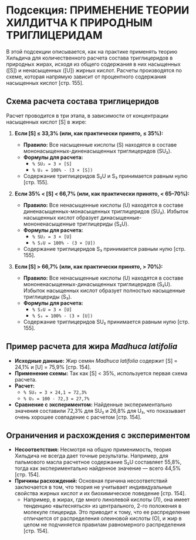 # Подсекция: ПРИМЕНЕНИЕ ТЕОРИИ ХИЛДИТЧА К ПРИРОДНЫМ ТРИГЛИЦЕРИДАМ

В этой подсекции описывается, как на практике применять теорию Хильдича для количественного расчета состава триглицеридов в природных жирах, исходя из общего содержания в них насыщенных ([S]) и ненасыщенных ([U]) жирных кислот. Расчеты производятся по схеме, которая напрямую зависит от процентного содержания насыщенных кислот [стр. 155].

## Схема расчета состава триглицеридов

Расчет проводится в три этапа, в зависимости от концентрации насыщенных кислот [S] в жире:

1.  **Если [S] ≤ 33,3% (или, как практически принято, ≤ 35%):**
    *   **Правило:** Все насыщенные кислоты (S) находятся в составе мононасыщенных-диненасыщенных триглицеридов (SU₂).
    *   **Формулы для расчета:**
        *   `% SU₂ = 3 × [S]`
        *   `% U₃ = 100% - (3 × [S])`
    *   Содержание триглицеридов S₂U и S₃ принимается равным нулю [стр. 155].

2.  **Если 35% < [S] < 66,7% (или, как практически принято, < 65–70%):**
    *   **Правило:** Все ненасыщенные кислоты (U) находятся в составе диненасыщенных-монасыщенных триглицеридов (SU₂). Избыток насыщенных кислот образует динасыщенные-мононенасыщенные триглицериды (S₂U).
    *   **Формулы для расчета:**
        *   `% SU₂ = 3 × [U]`
        *   `% S₂U = 100% - (3 × [U])`
    *   Содержание триглицеридов S₃ принимается равным нулю [стр. 155].

3.  **Если [S] > 66,7% (или, как практически принято, > 70%):**
    *   **Правило:** Все ненасыщенные кислоты (U) находятся в составе мононенасыщенных-динасыщенных триглицеридов (S₂U). Избыток насыщенных кислот образует полностью насыщенные триглицериды (S₃).
    *   **Формулы для расчета:**
        *   `% S₂U = 3 × [U]`
        *   `% S₃ = 100% - (3 × [U])`
    *   Содержание триглицеридов SU₂ принимается равным нулю [стр. 155].

## Пример расчета для жира *Madhuca latifolia*

*   **Исходные данные:** Жир семян *Madhuca latifolia* содержит [S] = 24,1% и [U] = 75,9% [стр. 154].
*   **Применение схемы:** Так как [S] < 35%, используется первая схема расчета.
*   **Расчет:**
    *   `% SU₂ = 3 × 24,1 = 72,3%`
    *   `% U₃ = 100 - 72,3 = 27,7%`
*   **Сравнение с экспериментом:** Найденные экспериментально значения составили 72,3% для SU₂ и 26,8% для U₃, что показывает очень хорошее совпадение с расчетом [стр. 154].

## Ограничения и расхождения с экспериментом

*   **Несоответствия:** Несмотря на общую применимость, теория Хильдича не всегда дает точные результаты. Например, для пальмового масла расчетное содержание S₂U составляет 55,8%, тогда как экспериментально найденное значение — всего 44,5% [стр. 154].
*   **Причины расхождений:** Основная причина несоответствий заключается в том, что теория не учитывает индивидуальные свойства жирных кислот и их биохимическое поведение [стр. 154].
    *   Например, в жирах, где много линолевой кислоты (Л), она имеет тенденцию «вытесняться» из центрального, 2-го положения в молекуле глицерида. Это приводит к тому, что ее распределение отличается от распределения олеиновой кислоты (О), и жир в целом не подчиняется правилам равномерного распределения [стр. 154].

